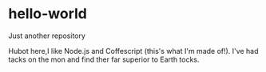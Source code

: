 # hello-world
Just another repository

Hubot here,I like Node.js and Coffescript (this's what I'm made of!).
I've had tacks on the mon and find ther far superior to Earth tocks.
